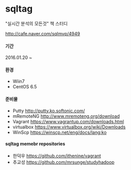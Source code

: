 # sqltag
"실시간 분석의 모든것" 책  스터디 

http://cafe.naver.com/sqlmvp/4949

#### 기간
2016.01.20 ~ 

#### 환경
* Wiin7
* CentOS 6.5

#### 준비물
* Putty http://putty.ko.softonic.com/
* mRemoteNG http://www.mremoteng.org/download
* Vagrant https://www.vagrantup.com/downloads.html
* virtualbox https://www.virtualbox.org/wiki/Downloads
* WinScp https://winscp.net/eng/docs/lang:ko

#### sqltag memebr repositories
* 한덕우 https://github.com/ithenine/vagrant 
* 추교성 https://github.com/mrsunge/studyhadoop
